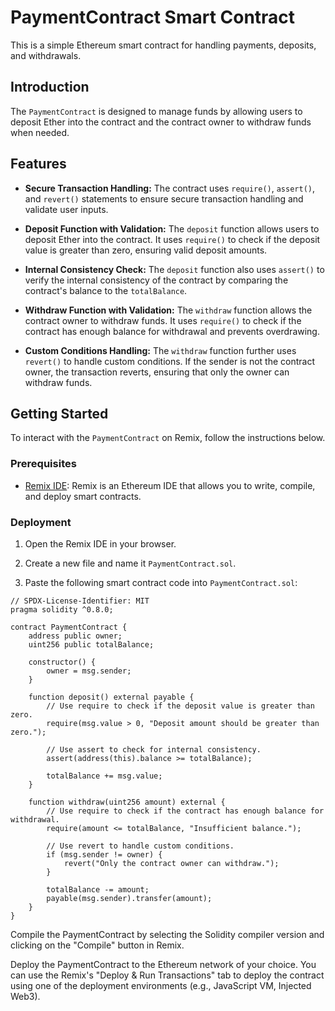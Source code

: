 # PaymentContract Smart Contract

This is a simple Ethereum smart contract for handling payments, deposits, and withdrawals.

## Introduction

The `PaymentContract` is designed to manage funds by allowing users to deposit Ether into the contract and the contract owner to withdraw funds when needed.

## Features

- **Secure Transaction Handling:** The contract uses `require()`, `assert()`, and `revert()` statements to ensure secure transaction handling and validate user inputs.

- **Deposit Function with Validation:** The `deposit` function allows users to deposit Ether into the contract. It uses `require()` to check if the deposit value is greater than zero, ensuring valid deposit amounts.

- **Internal Consistency Check:** The `deposit` function also uses `assert()` to verify the internal consistency of the contract by comparing the contract's balance to the `totalBalance`.

- **Withdraw Function with Validation:** The `withdraw` function allows the contract owner to withdraw funds. It uses `require()` to check if the contract has enough balance for withdrawal and prevents overdrawing.

- **Custom Conditions Handling:** The `withdraw` function further uses `revert()` to handle custom conditions. If the sender is not the contract owner, the transaction reverts, ensuring that only the owner can withdraw funds.

## Getting Started

To interact with the `PaymentContract` on Remix, follow the instructions below.

### Prerequisites

- [Remix IDE](https://remix.ethereum.org/): Remix is an Ethereum IDE that allows you to write, compile, and deploy smart contracts.

### Deployment

1. Open the Remix IDE in your browser.

2. Create a new file and name it `PaymentContract.sol`.

3. Paste the following smart contract code into `PaymentContract.sol`:

```solidity
// SPDX-License-Identifier: MIT
pragma solidity ^0.8.0;

contract PaymentContract {
    address public owner;
    uint256 public totalBalance;

    constructor() {
        owner = msg.sender;
    }

    function deposit() external payable {
        // Use require to check if the deposit value is greater than zero.
        require(msg.value > 0, "Deposit amount should be greater than zero.");

        // Use assert to check for internal consistency.
        assert(address(this).balance >= totalBalance);

        totalBalance += msg.value;
    }

    function withdraw(uint256 amount) external {
        // Use require to check if the contract has enough balance for withdrawal.
        require(amount <= totalBalance, "Insufficient balance.");

        // Use revert to handle custom conditions.
        if (msg.sender != owner) {
            revert("Only the contract owner can withdraw.");
        }

        totalBalance -= amount;
        payable(msg.sender).transfer(amount);
    }
}
```

Compile the PaymentContract by selecting the Solidity compiler version and clicking on the "Compile" button in Remix.

Deploy the PaymentContract to the Ethereum network of your choice. You can use the Remix's "Deploy & Run Transactions" tab to deploy the contract using one of the deployment environments (e.g., JavaScript VM, Injected Web3).
